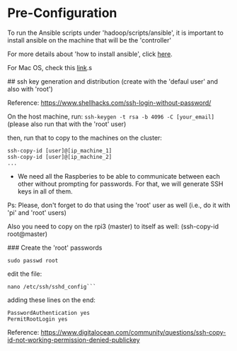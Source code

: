# Pre-Configuration

To run the Ansible scripts under 'hadoop/scripts/ansible', it is important to
install ansible on the machine that will be the 'controller'

For more details about 'how to install ansible', click [here](https://docs.ansible.com/ansible/latest/installation_guide/intro_installation.html).

For Mac OS, check this [link](http://techhowdy.com/install-ansible-mac-osx/).s

## ssh key generation and distribution
(create with the 'defaul user' and also with 'root')

Reference: https://www.shellhacks.com/ssh-login-without-password/

On the host machine, run: ```ssh-keygen -t rsa -b 4096 -C [your_email]```
(please also run that with the 'root' user)

then, run that to copy to the machines on the cluster:
```
ssh-copy-id [user]@[ip_machine_1]
ssh-copy-id [user]@[ip_machine_2]
...
```

- We need all the Raspberies to be able to communicate between each other without prompting for passwords. For that, we will generate SSH keys in all of them.

Ps: Please, don't forget to do that using the 'root' user as well (i.e., do it with 'pi' and 'root' users)

Also you need to copy on the rpi3 (master) to itself as well:
(ssh-copy-id root@master)

### Create the 'root' passwords

```
sudo passwd root
```

edit the file:

```
nano /etc/ssh/sshd_config```

```

adding these lines on the end:

```
PasswordAuthentication yes
PermitRootLogin yes
```

Reference: https://www.digitalocean.com/community/questions/ssh-copy-id-not-working-permission-denied-publickey